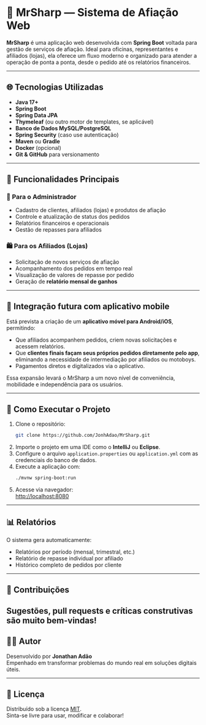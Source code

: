 # 💈 MrSharp — Sistema de Afiação Web

**MrSharp** é uma aplicação web desenvolvida com **Spring Boot** voltada para gestão de serviços de afiação. Ideal para oficinas, representantes e afiliados (lojas), ela oferece um fluxo moderno e organizado para atender a operação de ponta a ponta, desde o pedido até os relatórios financeiros.

---

## 🌐 Tecnologias Utilizadas

- **Java 17+**
- **Spring Boot**
- **Spring Data JPA**
- **Thymeleaf** (ou outro motor de templates, se aplicável)
- **Banco de Dados MySQL/PostgreSQL**
- **Spring Security** (caso use autenticação)
- **Maven** ou **Gradle**
- **Docker** (opcional)
- **Git & GitHub** para versionamento

---

## 🧩 Funcionalidades Principais

### 🔧 Para o Administrador
- Cadastro de clientes, afiliados (lojas) e produtos de afiação
- Controle e atualização de status dos pedidos
- Relatórios financeiros e operacionais
- Gestão de repasses para afiliados

### 🛍 Para os Afiliados (Lojas)
- Solicitação de novos serviços de afiação
- Acompanhamento dos pedidos em tempo real
- Visualização de valores de repasse por pedido
- Geração de **relatório mensal de ganhos**

---

## 📲 Integração futura com aplicativo mobile

Está prevista a criação de um **aplicativo móvel para Android/iOS**, permitindo:

- Que afiliados acompanhem pedidos, criem novas solicitações e acessem relatórios.
- Que **clientes finais façam seus próprios pedidos diretamente pelo app**, eliminando a necessidade de intermediação por afiliados ou motoboys.
- Pagamentos diretos e digitalizados via o aplicativo.

Essa expansão levará o MrSharp a um novo nível de conveniência, mobilidade e independência para os usuários.

---

## 🚀 Como Executar o Projeto

1. Clone o repositório:
   ```bash
   git clone https://github.com/JonhAdao/MrSharp.git
   ```
2. Importe o projeto em uma IDE como o **IntelliJ** ou **Eclipse**.
3. Configure o arquivo `application.properties` ou `application.yml` com as credenciais do banco de dados.
4. Execute a aplicação com:
   ```bash
   ./mvnw spring-boot:run
   ```
5. Acesse via navegador:  
   [http://localhost:8080](http://localhost:8080)

---

## 📊 Relatórios

O sistema gera automaticamente:
- Relatórios por período (mensal, trimestral, etc.)
- Relatório de repasse individual por afiliado
- Histórico completo de pedidos por cliente

---


## 🤝 Contribuições

Sugestões, pull requests e críticas construtivas são muito bem-vindas! 
---

## 👨‍💻 Autor

Desenvolvido por **Jonathan Adão**  
Empenhado em transformar problemas do mundo real em soluções digitais úteis.

---

## 📄 Licença

Distribuído sob a licença [MIT](LICENSE).  
Sinta-se livre para usar, modificar e colaborar!
